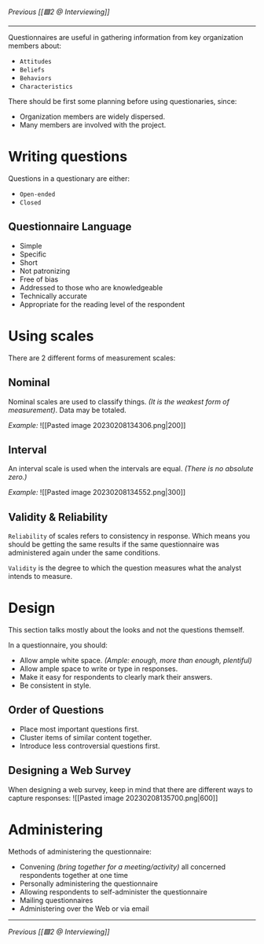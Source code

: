 _Previous [[🟩2 @ Interviewing]]_

---
Questionnaires are useful in gathering information from key organization members about:
- `Attitudes`
- `Beliefs`
- `Behaviors`
- `Characteristics`

There should be first some planning before using questionaries, since:
- Organization members are widely dispersed.
- Many members are involved with the project.

# Writing questions
Questions in a questionary are either:
- `Open-ended`
- `Closed`

## Questionnaire Language
- Simple
- Specific
- Short
- Not patronizing
- Free of bias
- Addressed to those who are knowledgeable
- Technically accurate
- Appropriate for the reading level of the respondent

# Using scales
There are 2 different forms of measurement scales:

## Nominal
Nominal scales are used to classify things. _(It is the weakest form of measurement)_. Data may be totaled.

_Example:_
![[Pasted image 20230208134306.png|200]]

## Interval
An interval scale is used when the intervals are equal. _(There is no absolute zero.)_

_Example:_
![[Pasted image 20230208134552.png|300]]

## Validity & Reliability
`Reliability` of scales refers to consistency in response. Which means you should be getting the same results if the same questionnaire was administered again under the same conditions.

`Validity` is the degree to which the question measures what the analyst intends to measure.

# Design
This section talks mostly about the looks and not the questions themself.

In a questionnaire, you should:
- Allow ample white space. _(Ample: enough, more than enough, plentiful)_
- Allow ample space to write or type in responses.
- Make it easy for respondents to clearly mark their answers.
- Be consistent in style.

## Order of Questions
- Place most important questions first.
- Cluster items of similar content together.
- Introduce less controversial questions first.

## Designing a Web Survey
When designing a web survey, keep in mind that there are different ways to capture responses:
![[Pasted image 20230208135700.png|600]]

# Administering
Methods of administering the questionnaire:
- Convening _(bring together for a meeting/activity)_ all concerned respondents together at one time
- Personally administering the questionnaire
- Allowing respondents to self-administer the questionnaire
- Mailing questionnaires
- Administering over the Web or via email

---
_Previous [[🟩2 @ Interviewing]]_
